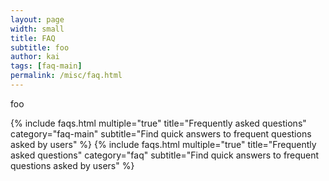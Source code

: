 ```yaml
---
layout: page
width: small
title: FAQ
subtitle: foo
author: kai
tags: [faq-main]
permalink: /misc/faq.html
---
```


foo

{% include faqs.html multiple="true" title="Frequently asked questions" category="faq-main" subtitle="Find quick answers to frequent questions asked by users" %}
{% include faqs.html multiple="true" title="Frequently asked questions" category="faq" subtitle="Find quick answers to frequent questions asked by users" %}

